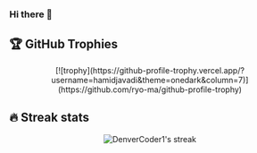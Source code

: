 ### Hi there 👋

## 🏆 GitHub Trophies

<p align="center">
    [![trophy](https://github-profile-trophy.vercel.app/?username=hamidjavadi&theme=onedark&column=7)](https://github.com/ryo-ma/github-profile-trophy)
</p>

## 🔥 Streak stats

<!-- GitHub Readme Streak Stats - https://github.com/DenverCoder1/github-readme-streak-stats -->
<p align="center">
    <img title="🔥 Get streak stats for your profile at git.io/streak-stats" alt="DenverCoder1's streak" src="https://github-readme-streak-stats.herokuapp.com/?user=hamidjavadi&theme=highcontrast&hide_border=true"/>
</p>
